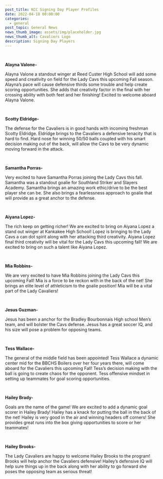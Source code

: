 ```yaml
---
post_title: KCC Signing Day Player Profiles
date: 2022-04-18 00:00:00
categories:
  - general
post_topic: General News
news_thumb_image: assets/img/placeholder.jpg
news_thumb_alt: Cavaliers Logo
description: Signing Day Players
---
```


&nbsp;

**Alayna Valone-**

Alayna Valone a standout winger at Reed Custer High School will add some speed and creativity on field for the Lady Cavs this upcoming Fall season. Alayna’s pace will cause defensive thirds some trouble and help create scoring opportunities. She adds that creativity factor in the final with her crossing ability with both feet and her finishing\! Excited to welcome aboard Alayna Valone.

&nbsp;

**Scotty Eldridge-**

The defense for the Cavaliers is in good hands with incoming freshman Scotty Eldridge. Eldridge brings to the Cavaliers a defensive tenacity that is hard to find. Hard nose for winning 50/50 balls coupled with his smart decision making out of the back, will allow the Cavs to be very dynamic moving forward in the attack.

&nbsp;

**Samantha Porras-**

Very excited to have Samantha Porras joining the Lady Cavs this fall. Samantha was a standout goalie for Southland Striker and Slayers Academy. Samantha brings an amazing work ethic/drive to be the best player she can be. She also brings a fearlessness approach to goalie that will provide as a great anchor to the defense.

&nbsp;

**Aiyana Lopez-&nbsp;**

The rich keep on getting richer\! We are excited to bring on Aiyana Lopez a stand out winger at Kankakee High School\! Lopez is bringing to the Lady Cavs a can dot spirit along with her attacking third creativity. Aiyana Lopez final third creativity will be vital for the Lady Cavs this upcoming fall\! We are excited to bring on such a talent like Aiyana Lopez.

&nbsp;

**Mia Robbins-**

We are very excited to have Mia Robbins joining the Lady Cavs this upcoming Fall\! Mia is a force to be reckon with in the back of the net\! She brings an elite level of athleticism to the goalie position\! Mia will be a vital part of the Lady Cavaliers\!

&nbsp;

**Jesus Guzman-**

Jesus has been a anchor for the Bradley Bourbonnais High school Men’s team, and will bolster the Cavs defense. Jesus has a great soccer IQ, and his size will pose a problem for opposing teams.

&nbsp;

**Tess Wallace-**

The general of the middle field has been appointed\! Tess Wallace a dynamic center mid for the BBCHS Boilers over her four years there, will come aboard for the Cavaliers this upcoming Fall\! Tess’s decision making with the ball is going to create chaos for the opponent. Tess offensive mindset in setting up teammates for goal scoring opportunities.

&nbsp;

**Hailey Brady-**

Goals are the name of the game\! We are excited to add a dynamic goal scorer in Hailey Brady\! Hailey has a knack for putting the ball in the back of the net\! Hailey is very good in the air and winning headers off corners\! She provides great runs into the box giving opportunities to score or her teammates\!

&nbsp;

**Hailey Brooks-**

The Lady Cavaliers are happy to welcome Hailey Brooks to the program\! Brooks will help anchor the Cavaliers defensive\! Hailey’s defensive IQ will help sure things up in the back along with her ability to go forward she poses the opposing team as serious threat\!

&nbsp;
